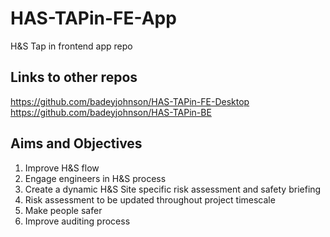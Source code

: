# HAS-TAPin-FE-App
H&amp;S Tap in frontend app repo

## Links to other repos
https://github.com/badeyjohnson/HAS-TAPin-FE-Desktop
https://github.com/badeyjohnson/HAS-TAPin-BE

## Aims and Objectives
1. Improve H&S flow
2. Engage engineers in H&S process
3. Create a dynamic H&S Site specific risk assessment and safety briefing
4. Risk assessment to be updated throughout project timescale
5. Make people safer
6. Improve auditing process

